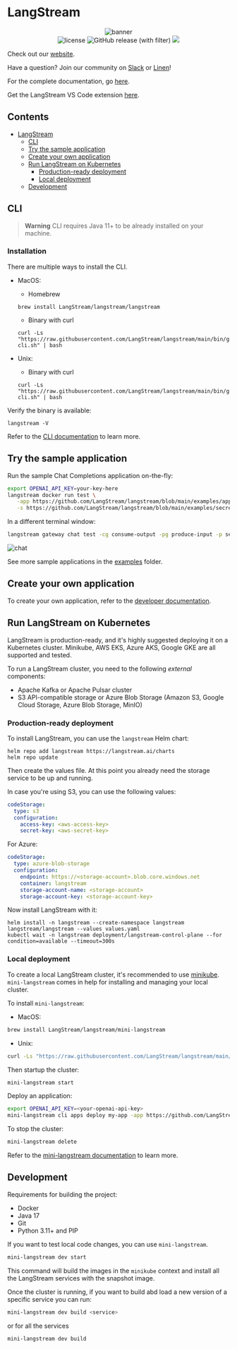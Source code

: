 # LangStream

<div class="column" align="middle">
 <img src="https://avatars.githubusercontent.com/u/142052382?s=200&v=4" alt="banner">
</div>
<div class="column" align="middle">
  <img src="https://img.shields.io/github/license/LangStream/langstream" alt="license"/> 
  <img alt="GitHub release (with filter)" src="https://img.shields.io/github/v/release/LangStream/langstream">
   <a href="https://join.slack.com/t/langstream/shared_invite/zt-21leloc9c-lNaGLdiecHuWU5N31L2AeQ"><img src="https://img.shields.io/badge/Join-Slack-blue?logo=slack&amp;logoColor=white&style=flat-square"></a>
</div>

Check out our [website](https://langstream.ai).

Have a question? Join our community on [Slack](https://join.slack.com/t/langstream/shared_invite/zt-21leloc9c-lNaGLdiecHuWU5N31L2AeQ) or [Linen](https://www.linen.dev/invite/langstream)!

For the complete documentation, go [here](https://docs.langstream.ai).

Get the LangStream VS Code extension [here](https://marketplace.visualstudio.com/items?itemName=DataStax.langstream).


## Contents

* [LangStream](#langstream)
  * [CLI](#cli)
  * [Try the sample application](#try-the-sample-application)
  * [Create your own application](#create)
  * [Run LangStream on Kubernetes](#run-langstream-on-kubernetes)
    * [Production-ready deployment](#production-ready-deployment)
    * [Local deployment](#local-deployment)
  * [Development](#development)

## CLI

> **Warning**
> CLI requires Java 11+ to be already installed on your machine.

### Installation
There are multiple ways to install the CLI.

- MacOS:
  - Homebrew
  ```
  brew install LangStream/langstream/langstream
  ```
  - Binary with curl
  ```
  curl -Ls "https://raw.githubusercontent.com/LangStream/langstream/main/bin/get-cli.sh" | bash
  ```  

- Unix:
  - Binary with curl
  ```
  curl -Ls "https://raw.githubusercontent.com/LangStream/langstream/main/bin/get-cli.sh" | bash
  ```  

Verify the binary is available:
```
langstream -V
```

Refer to the [CLI documentation](https://docs.langstream.ai/installation/langstream-cli) to learn more.


## Try the sample application

Run the sample Chat Completions application on-the-fly:
```bash
export OPENAI_API_KEY=your-key-here
langstream docker run test \
   -app https://github.com/LangStream/langstream/blob/main/examples/applications/openai-completions \
   -s https://github.com/LangStream/langstream/blob/main/examples/secrets/secrets.yaml
```

In a different terminal window:

```bash
langstream gateway chat test -cg consume-output -pg produce-input -p sessionId=$(uuidgen)
```

![chat](https://langstream.ai/images/chatbot-us-presidents.gif)


See more sample applications in the [examples](https://github.com/LangStream/langstream/blob/main/examples) folder.

## Create your own application

To create your own application, refer to the [developer documentation](https://docs.langstream.ai/building-applications/development-environment).


## Run LangStream on Kubernetes
LangStream is production-ready, and it's highly suggested deploying it on a Kubernetes cluster.
Minikube, AWS EKS, Azure AKS, Google GKE are all supported and tested.

To run a LangStream cluster, you need to the following *external* components:
- Apache Kafka or Apache Pulsar cluster
- S3 API-compatible storage or Azure Blob Storage (Amazon S3, Google Cloud Storage, Azure Blob Storage, MinIO)


### Production-ready deployment
To install LangStream, you can use the `langstream` Helm chart:

```
helm repo add langstream https://langstream.ai/charts
helm repo update
```

Then create the values file. At this point you already need the storage service to be up and running.

In case you're using S3, you can use the following values:
```yaml
codeStorage:
  type: s3
  configuration:
    access-key: <aws-access-key>
    secret-key: <aws-secret-key>
```

For Azure:
```yaml
codeStorage:
  type: azure-blob-storage
  configuration:
    endpoint: https://<storage-account>.blob.core.windows.net
    container: langstream
    storage-account-name: <storage-account>
    storage-account-key: <storage-account-key>
```

Now install LangStream with it:
```
helm install -n langstream --create-namespace langstream langstream/langstream --values values.yaml
kubectl wait -n langstream deployment/langstream-control-plane --for condition=available --timeout=300s
```

### Local deployment

To create a local LangStream cluster, it's recommended to use [minikube](https://minikube.sigs.k8s.io/docs/start/).
`mini-langstream` comes in help for installing and managing your local cluster.

To install `mini-langstream`:
- MacOS:
```bash
brew install LangStream/langstream/mini-langstream
```

- Unix:
```bash
curl -Ls "https://raw.githubusercontent.com/LangStream/langstream/main/mini-langstream/get-mini-langstream.sh" | bash
```

Then startup the cluster:
```bash
mini-langstream start
```

Deploy an application:
```bash
export OPENAI_API_KEY=<your-openai-api-key>
mini-langstream cli apps deploy my-app -app https://github.com/LangStream/langstream/tree/main/examples/applications/openai-completions -s https://github.com/LangStream/langstream/blob/main/examples/secrets/secrets.yaml
```


To stop the cluster:
```bash
mini-langstream delete
```

Refer to the [mini-langstream documentation](https://docs.langstream.ai/installation/get-started-minikube) to learn more.


## Development


Requirements for building the project:
* Docker
* Java 17
* Git
* Python 3.11+ and PIP

If you want to test local code changes, you can use `mini-langstream`.

```bash
mini-langstream dev start
```

This command will build the images in the `minikube` context and install all the LangStream services with the snapshot image.

Once the cluster is running, if you want to build abd load a new version of a specific service you can run:

```bash
mini-langstream dev build <service>
```

or for all the services
```bash
mini-langstream dev build
```